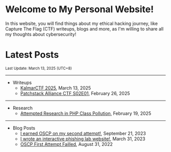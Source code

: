 # Welcome to My Personal Website!

In this website, you will find things about my ethical hacking journey, like Capture The Flag (CTF) writeups, blogs and more, as I'm willing to share all my thoughts about cybersecurity!

# Latest Posts

<span class="page_information"><small>Last Update: March 13, 2025 (UTC+8)</small></span>

* * *
- Writeups
    - [KalmarCTF 2025](https://siunam321.github.io/ctf/KalmarCTF-2025/), March 13, 2025
    - [Patchstack Alliance CTF S02E01](https://siunam321.github.io/ctf/Patchstack-Alliance-CTF-S02E01/), February 26, 2025

* * *
- Research
    - [Attempted Research in PHP Class Pollution](https://siunam321.github.io/research/attempted-research-in-php-class-pollution), February 19, 2025

* * *
- Blog Posts
    - [I earned OSCP on my second attempt!](https://siunam321.github.io/blog/2023-09-21-I-earned-OSCP-on-my-second-attempt), September 21, 2023
    - [I wrote an interactive phishing lab website!](https://siunam321.github.io/blog/2023-03-31-I-wrote-an-interactive-phishing-lab-website), March 31, 2023
    - [OSCP First Attempt Failled](https://siunam321.github.io/blog/2022-08-31-OSCP-First-Attempt-Failled), August 31, 2022